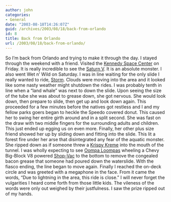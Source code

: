 ```yaml
---
author: john
categories:
- General
date: "2003-08-18T14:26:07Z"
guid: /archives/2003/08/18/back-from-orlando
id: 8
title: Back from Orlando
url: /2003/08/18/back-from-orlando/
---
```


So I&#8217;m back from Orlando and trying to make it through the day. I stayed through the weekend with a friend. Visited the [Kennedy Space Center](http://www.ksc.nasa.gov/) on Friday. It is really incredible to see the [Saturn V](http://www.apollosaturn.com/saturnv.htm). It is an absolute monster. I also went Wet n&#8217; Wild on Saturday. I was in line waiting for the only slide I really wanted to ride, [Storm](http://www.wetnwild.com/Orlando/Main/Main.asp?ContentID=6&CategoryId=4&SubCategoryId=1). Clouds were moving into the area and it looked like some nasty weather might shutdown the rides. I was probably tenth in line when a &#8220;land whale&#8221; was next to down the slide. Upon seeing the size of the tube she was about to grease down, she got nervous. She would look down, then prepare to slide, then get up and look down again. This proceeded for a few minutes before the natives got restless and I and my fellow parks goers began to heckle the Speedo covered donut. This caused her to swing her entire girth around and in a split second. She was fast on the draw with two middle fingers for the surrounding adults and children. This just ended up egging us on even more. Finally, her other plus size friend showed her up by sliding down and fitting into the slide. This lit a forest fire under her arse that disintegrated any fear of the aquatic monster. She ripped down as if someone threw a [Krispy Kreme](http://www.krispykreme.com/) into the mouth of the tunnel. I was wholly expecting to see [Oompa Loompas](http://www.oompa-loompas.net/) wheeling a Chevy Big-Block V8 powered [Shop-Vac](http://www.shopvac.com/) to the bottom to remove the congealed bacon grease that someone had poured down the waterslide. With the fiasco ending, the line began to move again. Finally I reached the on-deck circle and was greeted with a megaphone in the face. From it came the words, &#8220;Due to lightning in the area, this ride is close.&#8221; I will never forget the vulgarities I heard come forth from those little kids. The vileness of the words were only out weighed by their justfulness. I saw the prize ripped out of my hands.
